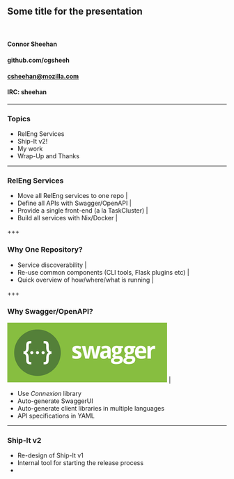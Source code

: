 ## Some title for the presentation

<br>

#### Connor Sheehan
#### github.com/cgsheeh
#### csheehan@mozilla.com
#### IRC: sheehan

---

### Topics

- RelEng Services
- Ship-It v2!
- My work
- Wrap-Up and Thanks

---

### RelEng Services

- Move all RelEng services to one repo              |
- Define all APIs with Swagger/OpenAPI              |
- Provide a single front-end (a la TaskCluster)     |
- Build all services with Nix/Docker                |

+++

### Why One Repository?

- Service discoverability                                   |
- Re-use common components (CLI tools, Flask plugins etc)   |
- Quick overview of how/where/what is running               |

+++

### Why Swagger/OpenAPI?
<span>![Swagger](assets/swagger.png)</span> |
<span>
- Use *Connexion* library
- Auto-generate SwaggerUI
- Auto-generate client libraries in multiple languages
- API specifications in YAML
</span>

---

### Ship-It v2

- Re-design of Ship-It v1
- Internal tool for starting the release process
- 
